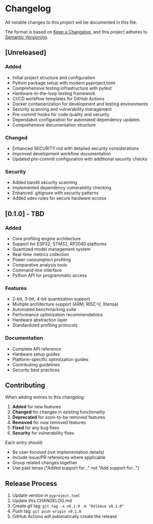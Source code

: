 # Changelog

All notable changes to this project will be documented in this file.

The format is based on [Keep a Changelog](https://keepachangelog.com/en/1.0.0/),
and this project adheres to [Semantic Versioning](https://semver.org/spec/v2.0.0.html).

## [Unreleased]

### Added
- Initial project structure and configuration
- Python package setup with modern pyproject.toml
- Comprehensive testing infrastructure with pytest
- Hardware-in-the-loop testing framework
- CI/CD workflow templates for GitHub Actions
- Docker containerization for development and testing environments
- Security scanning and vulnerability management
- Pre-commit hooks for code quality and security
- Dependabot configuration for automated dependency updates
- Comprehensive documentation structure

### Changed
- Enhanced SECURITY.md with detailed security considerations
- Improved development workflow documentation
- Updated pre-commit configuration with additional security checks

### Security
- Added bandit security scanning
- Implemented dependency vulnerability checking
- Enhanced .gitignore with security patterns
- Added udev rules for secure hardware access

## [0.1.0] - TBD

### Added
- Core profiling engine architecture
- Support for ESP32, STM32, RP2040 platforms  
- Quantized model management system
- Real-time metrics collection
- Power consumption profiling
- Comparative analysis tools
- Command-line interface
- Python API for programmatic access

### Features
- 2-bit, 3-bit, 4-bit quantization support
- Multiple architecture support (ARM, RISC-V, Xtensa)
- Automated benchmarking suite
- Performance optimization recommendations
- Hardware abstraction layer
- Standardized profiling protocols

### Documentation
- Complete API reference
- Hardware setup guides
- Platform-specific optimization guides
- Contributing guidelines
- Security best practices

## Contributing

When adding entries to this changelog:

1. **Added** for new features
2. **Changed** for changes in existing functionality  
3. **Deprecated** for soon-to-be removed features
4. **Removed** for now removed features
5. **Fixed** for any bug fixes
6. **Security** for vulnerability fixes

Each entry should:
- Be user-focused (not implementation details)
- Include issue/PR references where applicable
- Group related changes together
- Use past tense ("Added support for..." not "Add support for...")

## Release Process

1. Update version in `pyproject.toml`
2. Update this CHANGELOG.md
3. Create git tag: `git tag -a v0.1.0 -m "Release v0.1.0"`
4. Push tag: `git push origin v0.1.0`
5. GitHub Actions will automatically create the release